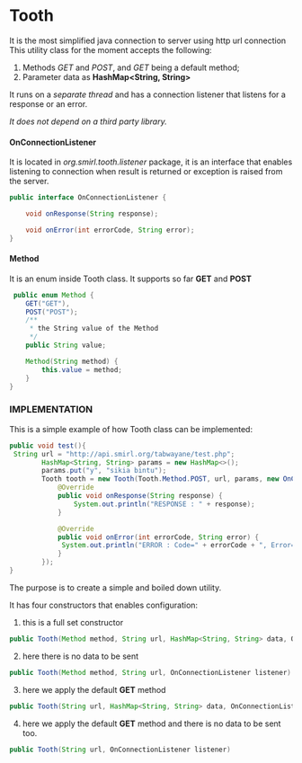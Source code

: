 # Tooth
It is the most simplified java connection to server using http url connection
This utility class for the moment accepts the following:
1. Methods *GET* and *POST*, and *GET* being a default method;
2. Parameter data as **HashMap<String, String>**

It runs on a *separate thread* and has a connection listener that listens for a response or an error.

*It does not depend on a third party library.*

#### OnConnectionListener
It is located in *org.smirl.tooth.listener* package, it is an interface that enables listening to connection when result is returned or exception is raised from the server.
```java
public interface OnConnectionListener {

    void onResponse(String response);

    void onError(int errorCode, String error);
}
```
#### Method
It is an enum inside Tooth class. It supports so far **GET** and **POST**
```java
 public enum Method {
    GET("GET"),
    POST("POST");
    /**
     * the String value of the Method
     */
    public String value;

    Method(String method) {
        this.value = method;
    }
}
```

### IMPLEMENTATION
This is a simple example of how Tooth class can be implemented:
```java
public void test(){
 String url = "http://api.smirl.org/tabwayane/test.php";
        HashMap<String, String> params = new HashMap<>();
        params.put("y", "sikia bintu");
        Tooth tooth = new Tooth(Tooth.Method.POST, url, params, new OnConnectionListener(){
            @Override
            public void onResponse(String response) {
                System.out.println("RESPONSE : " + response);
            }

            @Override
            public void onError(int errorCode, String error) {
             System.out.println("ERROR : Code=" + errorCode + ", Error=" + error);
            }
        });
}
```
The purpose is to create a simple and boiled down utility.

It has four constructors that enables configuration:
1. this is a full set constructor
```java
public Tooth(Method method, String url, HashMap<String, String> data, OnConnectionListener listener)
```
2. here there is no data to be sent
```java
public Tooth(Method method, String url, OnConnectionListener listener)
```
3. here we apply the default **GET** method
```java
public Tooth(String url, HashMap<String, String> data, OnConnectionListener listener)
```
4. here we apply the default **GET** method and there is no data to be sent too.
```java
public Tooth(String url, OnConnectionListener listener)
```
